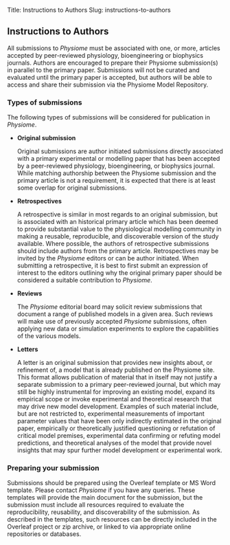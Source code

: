 Title: Instructions to Authors
Slug: instructions-to-authors

Instructions to Authors
-----------------------
All submissions to *Physiome* must be associated with one, or more, articles accepted by peer-reviewed physiology, bioengineering or biophysics journals. Authors are encouraged to prepare their Physiome submission(s) in parallel to the primary paper. Submissions will not be curated and evaluated until the primary paper is accepted, but authors will be able to access and share their submission via the Physiome Model Repository.

### Types of submissions
The following types of submissions will be considered for publication in *Physiome*.

* **Original submission**

	Original submissions are author initiated submissions directly associated with a primary experimental or modelling paper that has been accepted by a peer-reviewed physiology, bioengineering, or biophysics journal. While matching authorship between the Physiome submission and the primary article is not a requirement, it is expected that there is at least some overlap for original submissions.

* **Retrospectives**

	A retrospective is similar in most regards to an original submission, but is associated with an historical primary article which has been deemed to provide substantial value to the physiological modelling community in making a reusable, reproducible, and discoverable version of the study available. Where possible, the authors of retrospective submissions should include authors from the primary article. Retrospectives may be invited by the *Physiome* editors or can be author initiated. When submitting a retrospective, it is best to first submit an expression of interest to the editors outlining why the original primary paper should be considered a suitable contribution to *Physiome*.

* **Reviews**

	The *Physiome* editorial board may solicit review submissions that document a range of published models in a given area. Such reviews will make use of previously accepted *Physiome* submissions, often applying new data or simulation experiments to explore the capabilities of the various models.

* **Letters**

	A letter is an original submission that provides new insights about, or refinement of, a model that is already published on the Physiome site. This format allows publication of material that in itself may not justify a separate submission to a primary peer-reviewed journal, but which may still be highly instrumental for improving an existing model, expand its empirical scope or invoke experimental and theoretical research that may drive new model development. Examples of such material include, but are not restricted to, experimental measurements of important parameter values that have been only indirectly estimated in the original paper, empirically or theoretically justified questioning or refutation of critical model premises, experimental data confirming or refuting model predictions, and theoretical analyses of the model that provide novel insights that may spur further model development or experimental work.
	

### Preparing your submission
Submissions should be prepared using the Overleaf template or MS Word template. Please contact *Physiome* if you have any queries. These templates will provide the main document for the submission, but the submission must include all resources required to evaluate the reproducibility, reusability, and discoverability of the submission. As described in the templates, such resources can be directly included in the Overleaf project or zip archive, or linked to via appropriate online repositories or databases.
